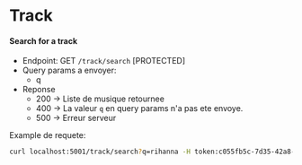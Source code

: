# Track

#### Search for a track

* Endpoint: GET `/track/search` [PROTECTED]
* Query params a envoyer:
    * q
* Reponse
    * 200 -> Liste de musique retournee
    * 400 -> La valeur `q` en query params n'a pas ete envoye.
    * 500 -> Erreur serveur

Example de requete:

```bash
curl localhost:5001/track/search?q=rihanna -H token:c055fb5c-7d35-42a8-b4e7-a20a706d999b | jq
```
